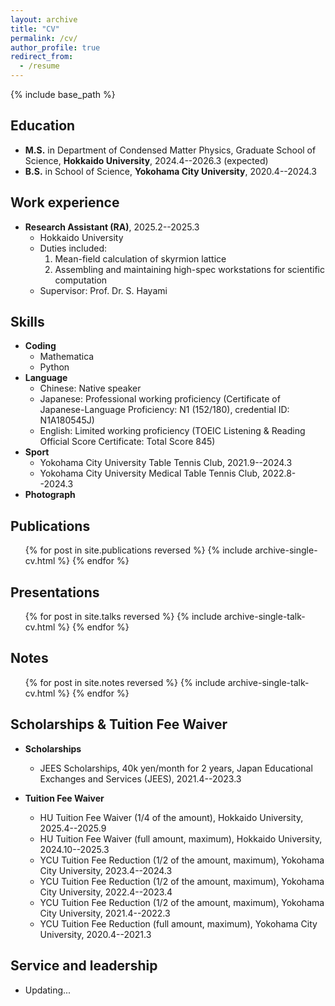 ```yaml
---
layout: archive
title: "CV"
permalink: /cv/
author_profile: true
redirect_from:
  - /resume
---
```


{% include base_path %}

## Education

* **M.S.** in Department of Condensed Matter Physics, Graduate School of Science, **Hokkaido University**, 2024.4--2026.3 (expected)
* **B.S.** in School of Science, **Yokohama City University**, 2020.4--2024.3

## Work experience

* **Research Assistant (RA)**, 2025.2--2025.3
  * Hokkaido University
  * Duties included:
    1. Mean-field calculation of skyrmion lattice
    2. Assembling and maintaining high-spec workstations for scientific computation
  * Supervisor: Prof. Dr. S. Hayami
  
## Skills

* **Coding**
    * Mathematica
    * Python
* **Language** 
  * Chinese: Native speaker
  * Japanese:  Professional working proficiency (Certificate of Japanese-Language Proficiency: N1 (152/180), credential ID: N1A180545J)
  * English: Limited working proficiency (TOEIC Listening & Reading Official Score Certificate: Total Score 845)
* **Sport**
  * Yokohama City University Table Tennis Club, 2021.9--2024.3
  * Yokohama City University Medical Table Tennis Club, 2022.8--2024.3
* **Photograph**
  
## Publications

  <ul>{% for post in site.publications reversed %}
    {% include archive-single-cv.html %}
  {% endfor %}</ul>
  
## Presentations

  <ul>{% for post in site.talks reversed %}
    {% include archive-single-talk-cv.html  %}
  {% endfor %}</ul>

## Notes

  <ul>{% for post in site.notes reversed %}
    {% include archive-single-talk-cv.html  %}
  {% endfor %}</ul>


## Scholarships & Tuition Fee Waiver

* **Scholarships**
  * JEES Scholarships, 40k yen/month for 2 years, Japan Educational Exchanges and Services (JEES), 2021.4--2023.3

* **Tuition Fee Waiver**
  * HU Tuition Fee Waiver (1/4 of the amount), Hokkaido University, 2025.4--2025.9
  * HU Tuition Fee Waiver (full amount, maximum), Hokkaido University, 2024.10--2025.3
  * YCU Tuition Fee Reduction (1/2 of the amount, maximum), Yokohama City University, 2023.4--2024.3
  * YCU Tuition Fee Reduction (1/2 of the amount, maximum), Yokohama City University, 2022.4--2023.4
  * YCU Tuition Fee Reduction (1/2 of the amount, maximum), Yokohama City University, 2021.4--2022.3
  * YCU Tuition Fee Reduction (full amount, maximum), Yokohama City University, 2020.4--2021.3

## Service and leadership

* Updating...
